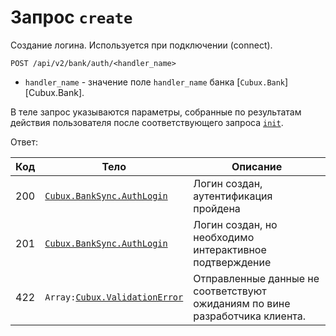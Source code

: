 Запрос `create`
===============

Создание логина. Используется при подключении (connect).

```
POST /api/v2/bank/auth/<handler_name>
```

*   `handler_name` - значение поле `handler_name` банка
    [`Cubux.Bank`][Cubux.Bank].

В теле запрос указываются параметры, собранные по результатам действия
пользователя после соответствующего запроса [`init`][api-init].

Ответ:

Код | Тело | Описание
--- | ---- | --------
200 | [`Cubux.BankSync.AuthLogin`][Cubux.BankSync.AuthLogin] | Логин создан, аутентификация пройдена
201 | [`Cubux.BankSync.AuthLogin`][Cubux.BankSync.AuthLogin] | Логин создан, но необходимо интерактивное подтверждение
422 | `Array:`[`Cubux.ValidationError`][Cubux.ValidationError] | Отправленные данные не соответствуют ожиданиям по вине разработчика клиента.


[api-init]: ./init.md
[Cubux.BankSync.AuthLogin]: ../type/bank-sync/auth-login.md
[Cubux.ValidationError]: ../type/validation-error.md
